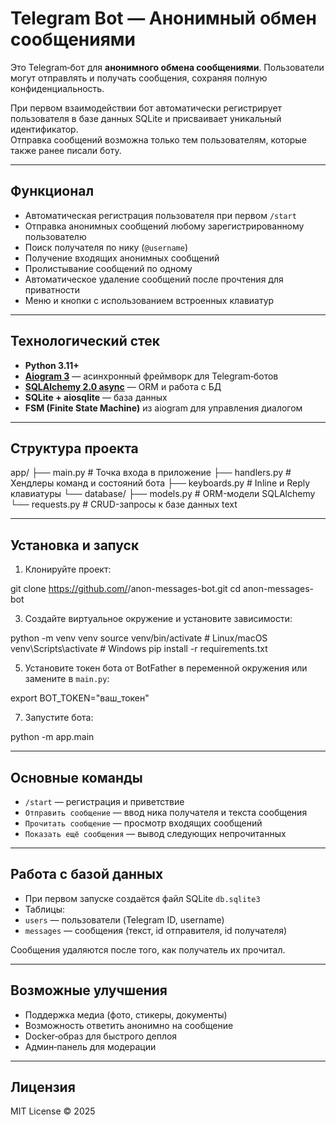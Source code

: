 # Telegram Bot — Анонимный обмен сообщениями

Это Telegram‑бот для **анонимного обмена сообщениями**. Пользователи могут отправлять и получать сообщения, сохраняя полную конфиденциальность.  

При первом взаимодействии бот автоматически регистрирует пользователя в базе данных SQLite и присваивает уникальный идентификатор.  
Отправка сообщений возможна только тем пользователям, которые также ранее писали боту.

---

## Функционал

- Автоматическая регистрация пользователя при первом `/start`
- Отправка анонимных сообщений любому зарегистрированному пользователю
- Поиск получателя по нику (`@username`)
- Получение входящих анонимных сообщений
- Пролистывание сообщений по одному
- Автоматическое удаление сообщений после прочтения для приватности
- Меню и кнопки с использованием встроенных клавиатур

---

## Технологический стек

- **Python 3.11+**
- **[Aiogram 3](https://docs.aiogram.dev/)** — асинхронный фреймворк для Telegram‑ботов  
- **[SQLAlchemy 2.0 async](https://docs.sqlalchemy.org/)** — ORM и работа с БД  
- **SQLite + aiosqlite** — база данных  
- **FSM (Finite State Machine)** из aiogram для управления диалогом  

---

## Структура проекта

app/
├── main.py # Точка входа в приложение
├── handlers.py # Хендлеры команд и состояний бота
├── keyboards.py # Inline и Reply клавиатуры
└── database/
├── models.py # ORM-модели SQLAlchemy
└── requests.py # CRUD-запросы к базе данных
text

---

## Установка и запуск

1. Клонируйте проект:
   
git clone https://github.com/<your-repo>/anon-messages-bot.git
cd anon-messages-bot


3. Создайте виртуальное окружение и установите зависимости:
   
python -m venv venv
source venv/bin/activate # Linux/macOS
venv\Scripts\activate # Windows
pip install -r requirements.txt


5. Установите токен бота от BotFather в переменной окружения или замените в `main.py`:
   
export BOT_TOKEN="ваш_токен"


7. Запустите бота:
   
python -m app.main

---

## Основные команды

- `/start` — регистрация и приветствие  
- `Отправить сообщение` — ввод ника получателя и текста сообщения  
- `Прочитать сообщение` — просмотр входящих сообщений  
- `Показать ещё сообщения` — вывод следующих непрочитанных  

---

## Работа с базой данных

- При первом запуске создаётся файл SQLite `db.sqlite3`
- Таблицы:
- `users` — пользователи (Telegram ID, username)
- `messages` — сообщения (текст, id отправителя, id получателя)

Сообщения удаляются после того, как получатель их прочитал.

---

## Возможные улучшения

- Поддержка медиа (фото, стикеры, документы)  
- Возможность ответить анонимно на сообщение  
- Docker‑образ для быстрого деплоя  
- Админ‑панель для модерации  

---

## Лицензия

MIT License © 2025
